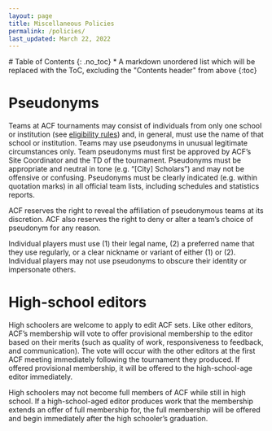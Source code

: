 ```yaml
---
layout: page
title: Miscellaneous Policies
permalink: /policies/
last_updated: March 22, 2022
---
```


<div class="toc-lvl-1-only" markdown="1">
# Table of Contents
{: .no_toc}
* A markdown unordered list which will be replaced with the ToC, excluding the "Contents header" from above
{:toc}
</div>

# Pseudonyms
Teams at ACF tournaments may consist of individuals from only one school or institution (see [eligibility rules](/eligibility-rules)) and, in general, must use the name of that school or institution. Teams may use pseudonyms in unusual legitimate circumstances only. Team pseudonyms must first be approved by ACF’s Site Coordinator and the TD of the tournament. Pseudonyms must be appropriate and neutral in tone (e.g. “\[City] Scholars”) and may not be offensive or confusing. Pseudonyms must be clearly indicated (e.g. within quotation marks) in all official team lists, including schedules and statistics reports.

ACF reserves the right to reveal the affiliation of pseudonymous teams at its discretion.
ACF also reserves the right to deny or alter a team’s choice of pseudonym for any reason.

Individual players must use (1) their legal name, (2) a preferred name that they use regularly, or a clear nickname or variant of either (1) or (2).
Individual players may not use pseudonyms to obscure their identity or impersonate others.

# High-school editors
High schoolers are welcome to apply to edit ACF sets. Like other editors, ACF’s membership will vote to offer provisional membership to the editor based on their merits (such as quality of work, responsiveness to feedback, and communication). The vote will occur with the other editors at the first ACF meeting immediately following the tournament they produced. If offered provisional membership, it will be offered to the high-school-age editor immediately.

High schoolers may not become full members of ACF while still in high school. If a high-school-aged editor produces work that the membership extends an offer of full membership for, the full membership will be offered and begin immediately after the high schooler’s graduation.
